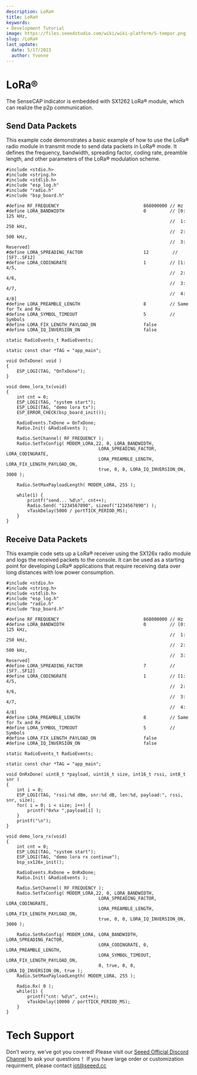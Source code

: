 ```yaml
---
description: LoRa®
title: LoRa®
keywords:
- Development Tutorial
image: https://files.seeedstudio.com/wiki/wiki-platform/S-tempor.png
slug: /LoRa®
last_update:
  date: 5/17/2023
  author: Yvonne
---
```

# **LoRa®**

The SenseCAP indicator is embedded with SX1262 LoRa® module, which can realize the p2p communication.

## **Send Data Packets**

This example code demonstrates a basic example of how to use the LoRa® radio module in transmit mode to send data packets in LoRa® mode. It defines the frequency, bandwidth, spreading factor, coding rate, preamble length, and other parameters of the LoRa® modulation scheme.



```
#include <stdio.h>
#include <string.h>
#include <stdlib.h>
#include "esp_log.h"
#include "radio.h"
#include "bsp_board.h"

#define RF_FREQUENCY                                868000000 // Hz
#define LORA_BANDWIDTH                              0         // [0: 125 kHz,
                                                              //  1: 250 kHz,
                                                              //  2: 500 kHz,
                                                              //  3: Reserved]
#define LORA_SPREADING_FACTOR                       12         // [SF7..SF12]
#define LORA_CODINGRATE                             1         // [1: 4/5,
                                                              //  2: 4/6,
                                                              //  3: 4/7,
                                                              //  4: 4/8]
#define LORA_PREAMBLE_LENGTH                        8         // Same for Tx and Rx
#define LORA_SYMBOL_TIMEOUT                         5         // Symbols
#define LORA_FIX_LENGTH_PAYLOAD_ON                  false
#define LORA_IQ_INVERSION_ON                        false

static RadioEvents_t RadioEvents;

static const char *TAG = "app_main";

void OnTxDone( void )
{
    ESP_LOGI(TAG, "OnTxDone");
}

void demo_lora_tx(void)
{
    int cnt = 0;
    ESP_LOGI(TAG, "system start");
    ESP_LOGI(TAG, "demo lora tx");
    ESP_ERROR_CHECK(bsp_board_init());
    
    RadioEvents.TxDone = OnTxDone;
    Radio.Init( &RadioEvents );
    
    Radio.SetChannel( RF_FREQUENCY );
    Radio.SetTxConfig( MODEM_LORA,22, 0, LORA_BANDWIDTH,
                                   LORA_SPREADING_FACTOR, LORA_CODINGRATE,
                                   LORA_PREAMBLE_LENGTH, LORA_FIX_LENGTH_PAYLOAD_ON,
                                   true, 0, 0, LORA_IQ_INVERSION_ON, 3000 );

    Radio.SetMaxPayloadLength( MODEM_LORA, 255 );

    while(1) {
        printf("send... %d\n", cnt++);
        Radio.Send( "1234567890", sizeof("1234567890") );
        vTaskDelay(5000 / portTICK_PERIOD_MS);
    }
}
```




## **Receive Data Packets**

This example code sets up a LoRa® receiver using the SX126x radio module and logs the received packets to the console. It can be used as a starting point for developing LoRa® applications that require receiving data over long distances with low power consumption.


```
#include <stdio.h>
#include <string.h>
#include <stdlib.h>
#include "esp_log.h"
#include "radio.h"
#include "bsp_board.h"

#define RF_FREQUENCY                                868000000 // Hz
#define LORA_BANDWIDTH                              0         // [0: 125 kHz,
                                                              //  1: 250 kHz,
                                                              //  2: 500 kHz,
                                                              //  3: Reserved]
#define LORA_SPREADING_FACTOR                       7         // [SF7..SF12]
#define LORA_CODINGRATE                             1         // [1: 4/5,
                                                              //  2: 4/6,
                                                              //  3: 4/7,
                                                              //  4: 4/8]
#define LORA_PREAMBLE_LENGTH                        8         // Same for Tx and Rx
#define LORA_SYMBOL_TIMEOUT                         5         // Symbols
#define LORA_FIX_LENGTH_PAYLOAD_ON                  false
#define LORA_IQ_INVERSION_ON                        false

static RadioEvents_t RadioEvents;

static const char *TAG = "app_main";

void OnRxDone( uint8_t *payload, uint16_t size, int16_t rssi, int8_t snr )
{
    int i = 0;
    ESP_LOGI(TAG, "rssi:%d dBm, snr:%d dB, len:%d, payload:", rssi, snr, size);
    for( i = 0; i < size; i++) {
        printf("0x%x ",payload[i] );
    }
    printf("\n");
}

void demo_lora_rx(void)
{
    int cnt = 0;
    ESP_LOGI(TAG, "system start");
    ESP_LOGI(TAG, "demo lora rx continue");
    bsp_sx126x_init();
    
    RadioEvents.RxDone = OnRxDone;
    Radio.Init( &RadioEvents );
    
    Radio.SetChannel( RF_FREQUENCY );
    Radio.SetTxConfig( MODEM_LORA,22, 0, LORA_BANDWIDTH,
                                   LORA_SPREADING_FACTOR, LORA_CODINGRATE,
                                   LORA_PREAMBLE_LENGTH, LORA_FIX_LENGTH_PAYLOAD_ON,
                                   true, 0, 0, LORA_IQ_INVERSION_ON, 3000 );

    Radio.SetRxConfig( MODEM_LORA, LORA_BANDWIDTH, LORA_SPREADING_FACTOR,
                                   LORA_CODINGRATE, 0, LORA_PREAMBLE_LENGTH,
                                   LORA_SYMBOL_TIMEOUT, LORA_FIX_LENGTH_PAYLOAD_ON,
                                   0, true, 0, 0, LORA_IQ_INVERSION_ON, true );
    Radio.SetMaxPayloadLength( MODEM_LORA, 255 );

    Radio.Rx( 0 );
    while(1) {
        printf("cnt: %d\n", cnt++);
        vTaskDelay(10000 / portTICK_PERIOD_MS);
    }
}

```


    
# **Tech Support**

Don’t worry, we’ve got you covered! Please visit our [Seeed Official Discord Channel](https://discord.gg/cPpeuQMM) to ask your questions！
If you have large order or customization requirment, please contact iot@seeed.cc
